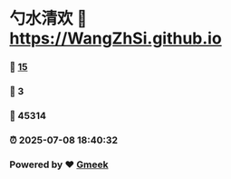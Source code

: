 # 勺水清欢 :link: https://WangZhSi.github.io 
### :page_facing_up: [15](https://WangZhSi.github.io/tag.html) 
### :speech_balloon: 3 
### :hibiscus: 45314 
### :alarm_clock: 2025-07-08 18:40:32 
### Powered by :heart: [Gmeek](https://github.com/Meekdai/Gmeek)
